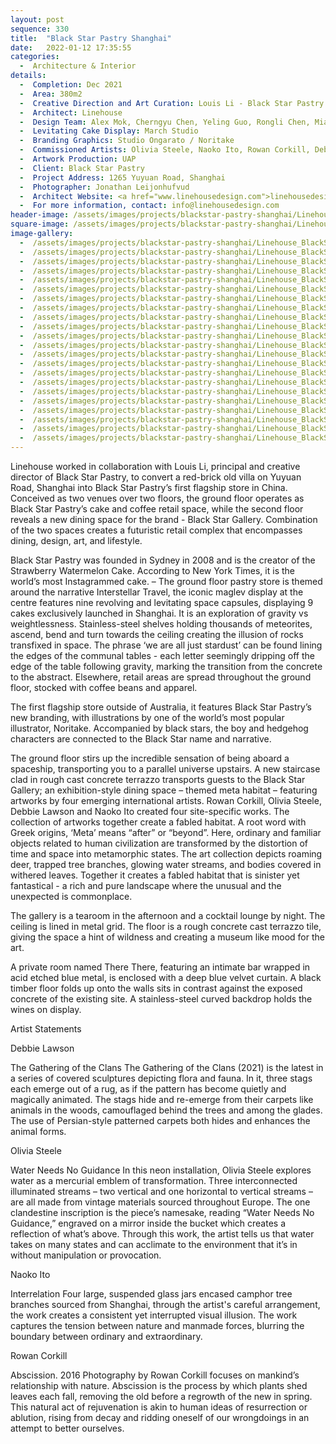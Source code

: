 ```yaml
---
layout: post
sequence: 330
title:  "Black Star Pastry Shanghai"
date:   2022-01-12 17:35:55
categories:
  -  Architecture & Interior
details:
  -  Completion: Dec 2021
  -  Area: 380m2
  -  Creative Direction and Art Curation: Louis Li - Black Star Pastry
  -  Architect: Linehouse
  -  Design Team: Alex Mok, Cherngyu Chen, Yeling Guo, Rongli Chen, Mia Zhou, Leah Lin
  -  Levitating Cake Display: March Studio
  -  Branding Graphics: Studio Ongarato / Noritake
  -  Commissioned Artists: Olivia Steele, Naoko Ito, Rowan Corkill, Debbie Lawson
  -  Artwork Production: UAP
  -  Client: Black Star Pastry
  -  Project Address: 1265 Yuyuan Road, Shanghai
  -  Photographer: Jonathan Leijonhufvud
  -  Architect Website: <a href="www.linehousedesign.com">linehousedesign.com</a>
  -  For more information, contact: info@linehousedesign.com
header-image: /assets/images/projects/blackstar-pastry-shanghai/Linehouse_BlackStarPastry_003_Header.jpg
square-image: /assets/images/projects/blackstar-pastry-shanghai/Linehouse_BlackStarPastry_002_LO-RES_thumb.jpg
image-gallery:
  -  /assets/images/projects/blackstar-pastry-shanghai/Linehouse_BlackStarPastry_001_LO-RES.jpg
  -  /assets/images/projects/blackstar-pastry-shanghai/Linehouse_BlackStarPastry_002_LO-RES.jpg
  -  /assets/images/projects/blackstar-pastry-shanghai/Linehouse_BlackStarPastry_003_LO-RES.jpg
  -  /assets/images/projects/blackstar-pastry-shanghai/Linehouse_BlackStarPastry_004_LO-RES.jpg
  -  /assets/images/projects/blackstar-pastry-shanghai/Linehouse_BlackStarPastry_005_LO-RES.jpg
  -  /assets/images/projects/blackstar-pastry-shanghai/Linehouse_BlackStarPastry_006_LO-RES.jpg
  -  /assets/images/projects/blackstar-pastry-shanghai/Linehouse_BlackStarPastry_007_LO-RES.jpg
  -  /assets/images/projects/blackstar-pastry-shanghai/Linehouse_BlackStarPastry_008_LO-RES.jpg
  -  /assets/images/projects/blackstar-pastry-shanghai/Linehouse_BlackStarPastry_009_LO-RES.jpg
  -  /assets/images/projects/blackstar-pastry-shanghai/Linehouse_BlackStarPastry_010_LO-RES.jpg
  -  /assets/images/projects/blackstar-pastry-shanghai/Linehouse_BlackStarPastry_011_LO-RES.jpg
  -  /assets/images/projects/blackstar-pastry-shanghai/Linehouse_BlackStarPastry_012_LO-RES.jpg
  -  /assets/images/projects/blackstar-pastry-shanghai/Linehouse_BlackStarPastry_013_LO-RES.jpg
  -  /assets/images/projects/blackstar-pastry-shanghai/Linehouse_BlackStarPastry_014_LO-RES.jpg
  -  /assets/images/projects/blackstar-pastry-shanghai/Linehouse_BlackStarPastry_015_LO-RES.jpg
  -  /assets/images/projects/blackstar-pastry-shanghai/Linehouse_BlackStarPastry_016_LO-RES.jpg
  -  /assets/images/projects/blackstar-pastry-shanghai/Linehouse_BlackStarPastry_017_LO-RES.jpg 
  -  /assets/images/projects/blackstar-pastry-shanghai/Linehouse_BlackStarPastry_018_LO-RES.jpg
  -  /assets/images/projects/blackstar-pastry-shanghai/Linehouse_BlackStarPastry_019_LO-RES.jpg
  -  /assets/images/projects/blackstar-pastry-shanghai/Linehouse_BlackStarPastry_020_LO-RES.jpg
  -  /assets/images/projects/blackstar-pastry-shanghai/Linehouse_BlackStarPastry_Level_1_Plan.jpg
  -  /assets/images/projects/blackstar-pastry-shanghai/Linehouse_BlackStarPastry_Level_2_Plan.jpg
---
```

Linehouse worked in collaboration with Louis Li, principal and creative director of Black Star Pastry, to convert a red-brick old villa on Yuyuan Road, Shanghai into Black Star Pastry’s first flagship store in China. Conceived as two venues over two floors, the ground floor operates as Black Star Pastry’s cake and coffee retail space, while the second floor reveals a new dining space for the brand - Black Star Gallery. Combination of the two spaces creates a futuristic retail complex that encompasses dining, design, art, and lifestyle.

Black Star Pastry was founded in Sydney in 2008 and is the creator of the Strawberry Watermelon Cake. According to New York Times, it is the world’s most Instagrammed cake. – The ground floor pastry store is themed around the narrative Interstellar Travel, the iconic maglev display at the centre features nine revolving and levitating space capsules, displaying 9 cakes exclusively launched in Shanghai. It is an exploration of gravity vs weightlessness. Stainless-steel shelves holding thousands of meteorites, ascend, bend and turn towards the ceiling creating the illusion of rocks transfixed in space. The phrase ‘we are all just stardust’ can be found lining the edges of the communal tables - each letter seemingly dripping off the edge of the table following gravity, marking the transition from the concrete to the abstract. Elsewhere, retail areas are spread throughout the ground floor, stocked with coffee beans and apparel.

The first flagship store outside of Australia, it features Black Star Pastry’s new branding, with illustrations by one of the world’s most popular illustrator, Noritake. Accompanied by black stars, the boy and hedgehog characters are connected to the Black Star name and narrative. 

The ground floor stirs up the incredible sensation of being aboard a spaceship, transporting you to a parallel universe upstairs. A new staircase clad in rough cast concrete terrazzo transports guests to the Black Star Gallery; an exhibition-style dining space – themed meta habitat – featuring artworks by four emerging international artists. Rowan Corkill, Olivia Steele, Debbie Lawson and Naoko Ito created four site-specific works. The collection of artworks together create a fabled habitat. A root word with Greek origins, ‘Meta’ means “after” or “beyond”. Here, ordinary and familiar objects related to human civilization are transformed by the distortion of time and space into metamorphic states. The art collection depicts roaming deer, trapped tree branches, glowing water streams, and bodies covered in withered leaves. Together it creates a fabled habitat that is sinister yet fantastical - a rich and pure landscape where the unusual and the unexpected is commonplace.

The gallery is a tearoom in the afternoon and a cocktail lounge by night. The ceiling is lined in metal grid. The floor is a rough concrete cast terrazzo tile, giving the space a hint of wildness and creating a museum like mood for the art.

A private room named There There, featuring an intimate bar wrapped in acid etched blue metal, is enclosed with a deep blue velvet curtain. A black timber floor folds up onto the walls sits in contrast against the exposed concrete of the existing site. A stainless-steel curved backdrop holds the wines on display. 

Artist Statements

Debbie Lawson

The Gathering of the Clans 
The Gathering of the Clans (2021) is the latest in a series of covered sculptures depicting flora and fauna. In it, three stags each emerge out of a rug, as if the pattern has become quietly and magically animated. The stags hide and re-emerge from their carpets like animals in the woods, camouflaged behind the trees and among the glades. The use of Persian-style patterned carpets both hides and enhances the animal forms.

Olivia Steele

Water Needs No Guidance
In this neon installation, Olivia Steele explores water as a mercurial emblem of transformation. Three interconnected illuminated streams – two vertical and one horizontal to vertical streams – are all made from vintage materials sourced throughout Europe. The one clandestine inscription is the piece’s namesake, reading “Water Needs No Guidance,” engraved on a mirror inside the bucket which creates a reflection of what’s above. Through this work, the artist tells us that water takes on many states and can acclimate to the environment that it’s in without manipulation or provocation. 

Naoko Ito

Interrelation
Four large, suspended glass jars encased camphor tree branches sourced from Shanghai, through the artist's careful arrangement, the work creates a consistent yet interrupted visual illusion. The work captures the tension between nature and manmade forces, blurring the boundary between ordinary and extraordinary.

Rowan Corkill

Abscission. 2016
Photography by Rowan Corkill focuses on mankind’s relationship with nature. Abscission is the process by which plants shed leaves each fall, removing the old before a regrowth of the new in spring. This natural act of rejuvenation is akin to human ideas of resurrection or ablution, rising from decay and ridding oneself of our wrongdoings in an attempt to better ourselves.



